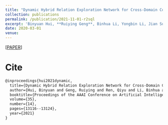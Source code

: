 ```yaml
---
title: "Dynamic Hybrid Relation Exploration Network for Cross-Domain Context-Dependent Semantic Parsing"
collection: publications
permalink: /publication/2021-11-01-r2sql
excerpt: 'Binyuan Hui, **Ruiying Geng**, Binhua Li, Yongbin Li, Jian Sun, Xiaodan Zhu<br>In *Thirty-fifth AAAI Conference on Artificial Intelligence (**AAAI-2021**)**'
date: 2020-03-01
venue:
---
```


\[[PAPER](https://ojs.aaai.org/index.php/AAAI/article/view/17550)\]


Cite
===

```latex
@inproceedings{hui2021dynamic,
  title={Dynamic Hybrid Relation Exploration Network for Cross-Domain Context-Dependent Semantic Parsing},
  author={Hui, Binyuan and Geng, Ruiying and Ren, Qiyu and Li, Binhua and Li, Yongbin and Sun, Jian and Huang, Fei and Si, Luo and Zhu, Pengfei and Zhu, Xiaodan},
  booktitle={Proceedings of the AAAI Conference on Artificial Intelligence},
  volume={35},
  number={14},
  pages={13116--13124},
  year={2021}
}
```
